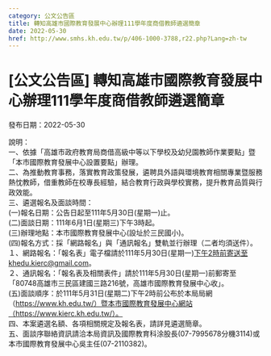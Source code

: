 ```yaml
---
category: 公文公告區
title: 轉知高雄市國際教育發展中心辦理111學年度商借教師遴選簡章
date: 2022-05-30
href: http://www.smhs.kh.edu.tw/p/406-1000-3788,r22.php?Lang=zh-tw
---
```


# [公文公告區] 轉知高雄市國際教育發展中心辦理111學年度商借教師遴選簡章

發布日期：2022-05-30

說明：  
一、依據「高雄市政府教育局商借高級中等以下學校及幼兒園教師作業要點」暨「本市國際教育發展中心設置要點」辦理。  
二、為推動教育事務，落實教育政策發展，遴聘具外語與環境教育相關專業暨服務熱忱教師，借重教師在校專長經驗，結合教育行政與學校實務，提升教育品質與行政效能。  
三、遴選報名及面談時間：  
(一)報名日期：公告日起至111年5月30日(星期一)止。  
(二)面談日期：111年6月1日(星期三)下午3時起。  
(三)辦理地點：本市國際教育發展中心(設址於三民國小)。  
(四)報名方式：採「網路報名」與「通訊報名」雙軌並行辦理（二者均須送件）。  
１、網路報名：「報名表」電子檔請於111年5月30日(星期一)下午2時前寄送至khedu.kierc@gmail.com。  
２、通訊報名：「報名表及相關表件」請於111年5月30日(星期一)前郵寄至「80748高雄市三民區建國三路216號，高雄市國際教育發展中心收」。  
(五)面談順序：於111年5月31日(星期二)下午2時前公布於本局局網（https://www.kh.edu.tw/）暨本市國際教育發展中心網站（https://www.kierc.kh.edu.tw/）。  
四、本案遴選名額、各項相關規定及報名表，請詳見遴選簡章。  
五、面談序聯絡資訊請洽本局資訊及國際教育科涂股長(07-7995678分機3114)或本市國際教育發展中心吳主任(07-2110382)。

